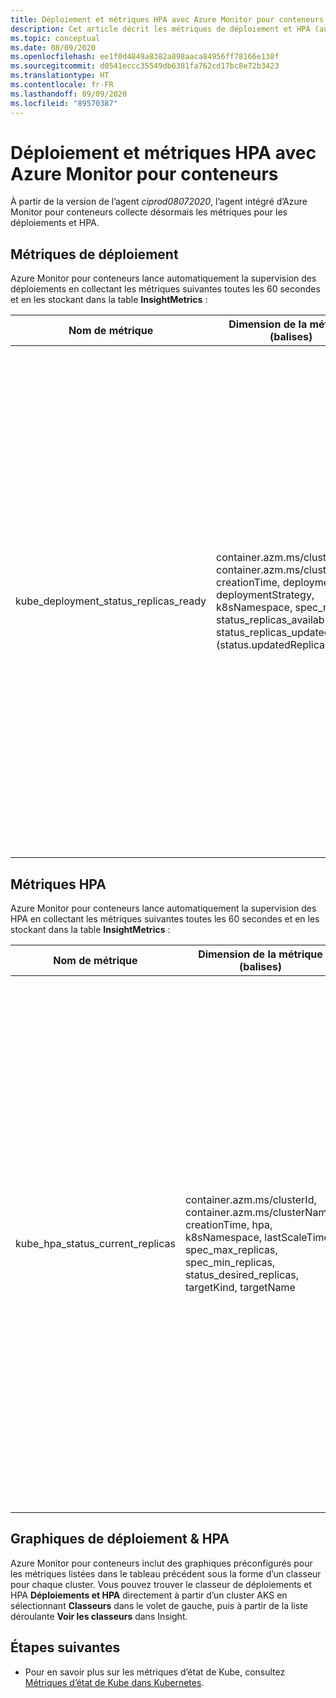 ```yaml
---
title: Déploiement et métriques HPA avec Azure Monitor pour conteneurs | Microsoft Docs
description: Cet article décrit les métriques de déploiement et HPA (autoscaler de pods élastique) collectées avec Azure Monitor pour les conteneurs.
ms.topic: conceptual
ms.date: 08/09/2020
ms.openlocfilehash: ee1f0d4849a8382a898aaca84956ff78166e138f
ms.sourcegitcommit: d0541eccc35549db6381fa762cd17bc8e72b3423
ms.translationtype: HT
ms.contentlocale: fr-FR
ms.lasthandoff: 09/09/2020
ms.locfileid: "89570387"
---
```

# <a name="deployment--hpa-metrics-with-azure-monitor-for-containers"></a>Déploiement et métriques HPA avec Azure Monitor pour conteneurs

À partir de la version de l’agent *ciprod08072020*, l’agent intégré d’Azure Monitor pour conteneurs collecte désormais les métriques pour les déploiements et HPA.

## <a name="deployment-metrics"></a>Métriques de déploiement

Azure Monitor pour conteneurs lance automatiquement la supervision des déploiements en collectant les métriques suivantes toutes les 60 secondes et en les stockant dans la table **InsightMetrics** :

|Nom de métrique |Dimension de la métrique (balises) |Description |
|------------|------------------------|------------|
|kube_deployment_status_replicas_ready |container.azm.ms/clusterId, container.azm.ms/clusterName, creationTime, deployment, deploymentStrategy, k8sNamespace, spec_replicas, status_replicas_available, status_replicas_updated (status.updatedReplicas) | Nombre total de pods prêts ciblés par ce déploiement (status.readyReplicas). Vous trouverez ci-dessous les dimensions de cette métrique. <ul> <li> deployment : nom du déploiement </li> <li> k8sNamespace : l’espace de noms Kubernetes pour le déploiement </li> <li> deploymentStrategy : la stratégie de déploiement à utiliser pour remplacer les pods par de nouveaux (spec.strategy.type)</li><li> creationTime : horodatage de création du déploiement </li> <li> spec_replicas : nombre de pods souhaités (spec.replicas) </li> <li>status_replicas_available : nombre total de pods disponibles (prêts pour au moins minReadySeconds) ciblés par ce déploiement (status.availableReplicas)</li><li>status_replicas_updated : nombre total de pods non terminés ciblés par ce déploiement et ayant les spécifications de modèle souhaitées (status.updatedReplicas) </li></ul>|

## <a name="hpa-metrics"></a>Métriques HPA

Azure Monitor pour conteneurs lance automatiquement la supervision des HPA en collectant les métriques suivantes toutes les 60 secondes et en les stockant dans la table **InsightMetrics** :

|Nom de métrique |Dimension de la métrique (balises) |Description |
|------------|------------------------|------------|
|kube_hpa_status_current_replicas |container.azm.ms/clusterId, container.azm.ms/clusterName, creationTime, hpa, k8sNamespace, lastScaleTime, spec_max_replicas, spec_min_replicas, status_desired_replicas, targetKind, targetName | Nombre actuel de réplicas de pods gérés par cette mise à l’échelle automatique (status.currentReplicas). Vous trouverez ci-dessous les dimensions de cette métrique. <ul> <li> hpa : nom du HPA </li> <li> k8sNamespace : l’espace de noms Kubernetes pour le HPA </li> <li> lastScaleTime : dernière fois que le HPA a mis à l’échelle le nombre de pods (status.lastScaleTime)</li><li> creationTime : horodateur de création du HPA </li> <li> spec_max_replicas : limite supérieure pour le nombre de pods pouvant être définis par la mise à l’échelle automatique (spec.maxReplicas) </li> <li> spec_min_replicas : limite inférieure pour le nombre de réplicas jusqu’auquel la mise à l’échelle automatique peut monter en puissance (spec.minReplicas) </li><li>status_desired_replicas : nombre souhaité de réplicas de pods gérés par cette mise à l’échelle automatique (status.desiredReplicas)</li><li>targetKind : type de la cible du HPA (spec.scaleTargetRef.kind) </li><li>targetName : nom de la cible du HPA (spec.scaleTargetRef.name) </li></ul>|

## <a name="deployment--hpa-charts"></a>Graphiques de déploiement & HPA 

Azure Monitor pour conteneurs inclut des graphiques préconfigurés pour les métriques listées dans le tableau précédent sous la forme d’un classeur pour chaque cluster. Vous pouvez trouver le classeur de déploiements et HPA **Déploiements et HPA** directement à partir d’un cluster AKS en sélectionnant **Classeurs** dans le volet de gauche, puis à partir de la liste déroulante **Voir les classeurs** dans Insight.

## <a name="next-steps"></a>Étapes suivantes

- Pour en savoir plus sur les métriques d’état de Kube, consultez [Métriques d’état de Kube dans Kubernetes](https://github.com/kubernetes/kube-state-metrics/tree/master/docs).